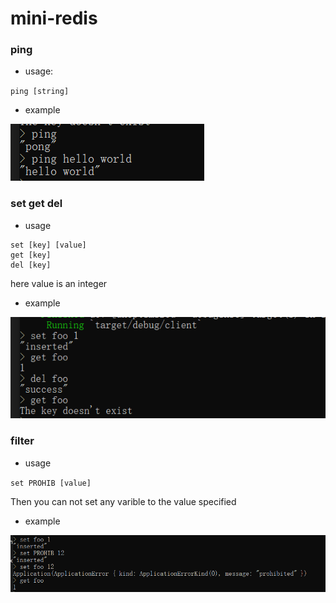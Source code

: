 # mini-redis

### ping
* usage:

`ping [string]`

* example

![](image/ping.png)

### set get del

* usage

```
set [key] [value]
get [key]
del [key]
```
here value is an integer
* example

![](image/varible.png)

### filter

* usage

`set PROHIB [value]`

Then you can not set any varible to the value specified

* example

![](image/prohib.png)

